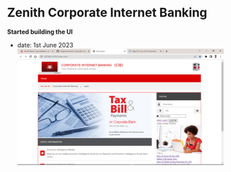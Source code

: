 # Zenith Corporate Internet Banking

**Started building the UI**
- date: 1st June 2023
![](./img/Screenshot%20(95).png)